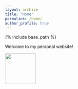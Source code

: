 ```yaml
---
layout: archive
title: "Home"
permalink: /home/
author_profile: true
---
```


{% include base_path %}


Welcome to my personal website!


<img src="./../images/SMBHkote.png" width="100"/>
